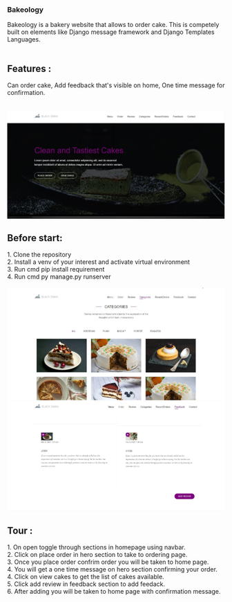 <h3>Bakeology</h3> Bakeology is a bakery website that allows to order cake. This is competely built on elements like Django message framework
and Django Templates Languages.
<br><br>
<h2>Features :</h2>
Can order cake, Add feedback that's visible on home, One time message for confirmation.
<br><br><br>
<img src='https://github.com/vvek475/Bakeology/blob/main/SC/Hero.jpg'>
<h2>Before start:</h2>
1. Clone the repository <br>
2. Install a venv of your interest and activate virtual environment<br>
3. Run cmd pip install requirement<br>
4. Run cmd py manage.py runserver
<br><br>
<img src='https://github.com/vvek475/Bakeology/blob/main/SC/Categories.jpg'>
<br>
<img src='https://github.com/vvek475/Bakeology/blob/main/SC/Feedback.jpg'>
<h2>Tour :</h2>
1. On open toggle through sections in homepage using navbar.<br>
2. Click on place order in hero section to take to ordering page.<br>
3. Once you place order confrim order you will be taken to home page.<br>
4. You will get a one time message on hero section confirming your order.<br>
4. Click on view cakes to get the list of cakes available.<br>
5. Click add review in feedback section to add feedack.<br>
6. After adding you will be taken to home page with confirmation message.<br>
